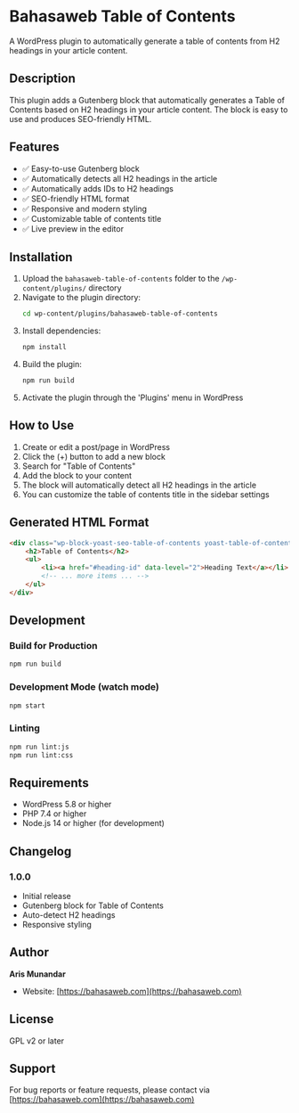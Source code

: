 # Bahasaweb Table of Contents

A WordPress plugin to automatically generate a table of contents from H2 headings in your article content.

## Description

This plugin adds a Gutenberg block that automatically generates a Table of Contents based on H2 headings in your article content. The block is easy to use and produces SEO-friendly HTML.

## Features

- ✅ Easy-to-use Gutenberg block
- ✅ Automatically detects all H2 headings in the article
- ✅ Automatically adds IDs to H2 headings
- ✅ SEO-friendly HTML format
- ✅ Responsive and modern styling
- ✅ Customizable table of contents title
- ✅ Live preview in the editor

## Installation

1. Upload the `bahasaweb-table-of-contents` folder to the `/wp-content/plugins/` directory
2. Navigate to the plugin directory:
   ```bash
   cd wp-content/plugins/bahasaweb-table-of-contents
   ```
3. Install dependencies:
   ```bash
   npm install
   ```
4. Build the plugin:
   ```bash
   npm run build
   ```
5. Activate the plugin through the 'Plugins' menu in WordPress

## How to Use

1. Create or edit a post/page in WordPress
2. Click the (+) button to add a new block
3. Search for "Table of Contents"
4. Add the block to your content
5. The block will automatically detect all H2 headings in the article
6. You can customize the table of contents title in the sidebar settings

## Generated HTML Format

```html
<div class="wp-block-yoast-seo-table-of-contents yoast-table-of-contents">
    <h2>Table of Contents</h2>
    <ul>
        <li><a href="#heading-id" data-level="2">Heading Text</a></li>
        <!-- ... more items ... -->
    </ul>
</div>
```

## Development

### Build for Production
```bash
npm run build
```

### Development Mode (watch mode)
```bash
npm start
```

### Linting
```bash
npm run lint:js
npm run lint:css
```

## Requirements

- WordPress 5.8 or higher
- PHP 7.4 or higher
- Node.js 14 or higher (for development)

## Changelog

### 1.0.0
- Initial release
- Gutenberg block for Table of Contents
- Auto-detect H2 headings
- Responsive styling

## Author

**Aris Munandar**
- Website: [https://bahasaweb.com](https://bahasaweb.com)

## License

GPL v2 or later

## Support

For bug reports or feature requests, please contact via [https://bahasaweb.com](https://bahasaweb.com)
